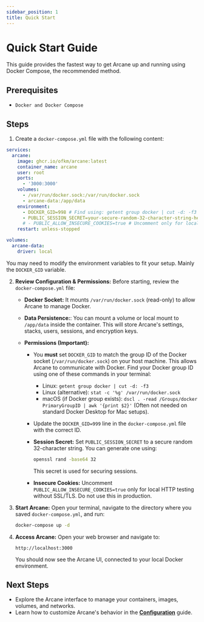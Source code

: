 ```yaml
---
sidebar_position: 1
title: Quick Start
---
```


# Quick Start Guide

This guide provides the fastest way to get Arcane up and running using Docker Compose, the recommended method.

## Prerequisites

- `Docker and Docker Compose`

## Steps

1. Create a `docker-compose.yml` file with the following content:

```yaml
services:
  arcane:
    image: ghcr.io/ofkm/arcane:latest
    container_name: arcane
    user: root
    ports:
      - '3000:3000'
    volumes:
      - /var/run/docker.sock:/var/run/docker.sock
      - arcane-data:/app/data
    environment:
      - DOCKER_GID=998 # Find using: getent group docker | cut -d: -f3
      - PUBLIC_SESSION_SECRET=your-secure-random-32-character-string-here # Generate using: openssl rand -base64 32
      # - PUBLIC_ALLOW_INSECURE_COOKIES=true # Uncomment only for local HTTP testing without SSL/TLS
    restart: unless-stopped

volumes:
  arcane-data:
    driver: local
```

You may need to modify the environment variables to fit your setup. Mainly the `DOCKER_GID` variable.

2.  **Review Configuration & Permissions:**
    Before starting, review the `docker-compose.yml` file:

    - **Docker Socket:** It mounts `/var/run/docker.sock` (read-only) to allow Arcane to manage Docker.

    - **Data Persistence:**: You can mount a volume or local mount to `/app/data` inside the container. This will store Arcane's settings, stacks, users, sessions, and encryption keys.

    - **Permissions (Important):**

      - You **must** set `DOCKER_GID` to match the group ID of the Docker socket (`/var/run/docker.sock`) on your host machine. This allows Arcane to communicate with Docker. Find your Docker group ID using one of these commands in your terminal:
        - Linux: `getent group docker | cut -d: -f3`
        - Linux (alternative): `stat -c '%g' /var/run/docker.sock`
        - macOS (if Docker group exists): `dscl . -read /Groups/docker PrimaryGroupID | awk '{print $2}'` (Often not needed on standard Docker Desktop for Mac setups).
      - Update the `DOCKER_GID=999` line in the `docker-compose.yml` file with the correct ID.

      - **Session Secret:** Set `PUBLIC_SESSION_SECRET` to a secure random 32-character string. You can generate one using:

        ```bash
        openssl rand -base64 32
        ```

        This secret is used for securing sessions.

      - **Insecure Cookies:** Uncomment `PUBLIC_ALLOW_INSECURE_COOKIES=true` only for local HTTP testing without SSL/TLS. Do not use this in production.

3.  **Start Arcane:**
    Open your terminal, navigate to the directory where you saved `docker-compose.yml`, and run:

    ```bash
    docker-compose up -d
    ```

4.  **Access Arcane:**
    Open your web browser and navigate to:

    `http://localhost:3000`

    You should now see the Arcane UI, connected to your local Docker environment.

## Next Steps

- Explore the Arcane interface to manage your containers, images, volumes, and networks.
- Learn how to customize Arcane's behavior in the **[Configuration](./configuration.md)** guide.
